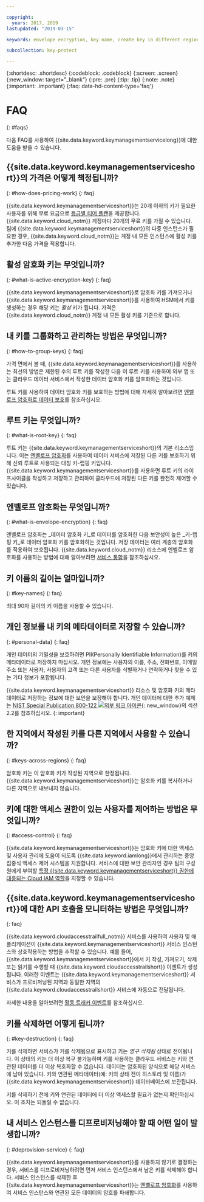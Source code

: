 ```yaml
---

copyright:
  years: 2017, 2019
lastupdated: "2019-03-15"

keywords: envelope encryption, key name, create key in different region, delete service instance

subcollection: key-protect

---
```


{:shortdesc: .shortdesc}
{:codeblock: .codeblock}
{:screen: .screen}
{:new_window: target="_blank"}
{:pre: .pre}
{:tip: .tip}
{:note: .note}
{:important: .important}
{:faq: data-hd-content-type='faq'}

# FAQ
{: #faqs}

다음 FAQ를 사용하여 {{site.data.keyword.keymanagementservicelong}}에 대한 도움을 받을 수 있습니다.

## {{site.data.keyword.keymanagementserviceshort}}의 가격은 어떻게 책정됩니까?
{: #how-does-pricing-work}
{: faq}

{{site.data.keyword.keymanagementserviceshort}}는 20개 이하의 키가 필요한 사용자를 위해 무료 요금으로 [등급별 티어 플랜](https://{DomainName}/catalog/services/key-protect)을 제공합니다. {{site.data.keyword.cloud_notm}} 계정마다 20개의 무료 키를 가질 수 있습니다. 팀에 {{site.data.keyword.keymanagementserviceshort}}의 다중 인스턴스가 필요한 경우, {{site.data.keyword.cloud_notm}}는 계정 내 모든 인스턴스에 활성 키를 추가한 다음 가격을 적용합니다. 

## 활성 암호화 키는 무엇입니까?
{: #what-is-active-encryption-key}
{: faq}

{{site.data.keyword.keymanagementserviceshort}}로 암호화 키를 가져오거나 {{site.data.keyword.keymanagementserviceshort}}를 사용하여 HSM에서 키를 생성하는 경우 해당 키는 _활성_ 키가 됩니다. 가격은 {{site.data.keyword.cloud_notm}} 계정 내 모든 활성 키를 기준으로 합니다. 

## 내 키를 그룹화하고 관리하는 방법은 무엇입니까?
{: #how-to-group-keys}
{: faq}

가격 면에서 볼 때, {{site.data.keyword.keymanagementserviceshort}}를 사용하는 최선의 방법은 제한된 수의 루트 키를 작성한 다음 이 루트 키를 사용하여 외부 앱 또는 클라우드 데이터 서비스에서 작성한 데이터 암호화 키를 암호화하는 것입니다. 

루트 키를 사용하여 데이터 암호화 키를 보호하는 방법에 대해 자세히 알아보려면 [엔벨로프 암호화로 데이터 보호](/docs/services/key-protect?topic=key-protect-envelope-encryption)를 참조하십시오.

## 루트 키는 무엇입니까?
{: #what-is-root-key}
{: faq}

루트 키는 {{site.data.keyword.keymanagementserviceshort}}의 기본 리소스입니다. 이는 [엔벨로프 암호화](/docs/services/key-protect?topic=key-protect-envelope-encryption)를 사용하여 데이터 서비스에 저장된 다른 키를 보호하기 위해 신뢰 루트로 사용되는 대칭 키-랩핑 키입니다. {{site.data.keyword.keymanagementserviceshort}}를 사용하면 루트 키의 라이프사이클을 작성하고 저장하고 관리하여 클라우드에 저장된 다른 키를 완전히 제어할 수 있습니다. 

## 엔벨로프 암호화는 무엇입니까?
{: #what-is-envelope-encryption}
{: faq}

엔벨로프 암호화는 _데이터 암호화 키_로 데이터를 암호화한 다음 보안성이 높은 _키-랩핑 키_로 데이터 암호화 키를 암호화하는 것입니다. 저장 데이터는 여러 계층의 암호화를 적용하여 보호됩니다. {{site.data.keyword.cloud_notm}} 리소스에 엔벨로프 암호화를 사용하는 방법에 대해 알아보려면 [서비스 통합](/docs/services/key-protect?topic=key-protect-integrate-services)을 참조하십시오.

## 키 이름의 길이는 얼마입니까?
{: #key-names}
{: faq}

최대 90자 길이의 키 이름을 사용할 수 있습니다.

## 개인 정보를 내 키의 메타데이터로 저장할 수 있습니까?
{: #personal-data}
{: faq}

개인 데이터의 기밀성을 보호하려면 PII(Personally Identifiable Information)를 키의 메타데이터로 저장하지 마십시오. 개인 정보에는 사용자의 이름, 주소, 전화번호, 이메일 주소 또는 사용자, 사용자의 고객 또는 다른 사용자를 식별하거나 연락하거나 찾을 수 있는 기타 정보가 포함됩니다.

{{site.data.keyword.keymanagementserviceshort}} 리소스 및 암호화 키의 메타데이터로 저장하는 정보에 대한 보안을 보장해야 합니다. 개인 데이터에 대한 추가 예제는 [NIST Special Publication 800-122 ![외부 링크 아이콘](../../icons/launch-glyph.svg "외부 링크 아이콘")](https://nvlpubs.nist.gov/nistpubs/Legacy/SP/nistspecialpublication800-122.pdf){: new_window}의 섹션 2.2를 참조하십시오.
{: important}

## 한 지역에서 작성된 키를 다른 지역에서 사용할 수 있습니까?
{: #keys-across-regions}
{: faq}

암호화 키는 이 암호화 키가 작성된 지역으로 한정됩니다. {{site.data.keyword.keymanagementserviceshort}}는 암호화 키를 복사하거나 다른 지역으로 내보내지 않습니다.

## 키에 대한 액세스 권한이 있는 사용자를 제어하는 방법은 무엇입니까?
{: #access-control}
{: faq}

{{site.data.keyword.keymanagementserviceshort}}는 암호화 키에 대한 액세스 및 사용자 관리에 도움이 되도록 {{site.data.keyword.iamlong}}에서 관리하는 중앙 집중식 액세스 제어 시스템을 지원합니다. 서비스에 대한 보안 관리자인 경우 팀의 구성원에게 부여할 [특정 {{site.data.keyword.keymanagementserviceshort}} 권한에 대응되는 Cloud IAM 역할](/docs/services/key-protect?topic=key-protect-manage-access#roles)을 지정할 수 있습니다.

## {{site.data.keyword.keymanagementserviceshort}}에 대한 API 호출을 모니터하는 방법은 무엇입니까?
{: faq}

{{site.data.keyword.cloudaccesstrailfull_notm}} 서비스를 사용하여 사용자 및 애플리케이션이 {{site.data.keyword.keymanagementserviceshort}} 서비스 인스턴스와 상호작용하는 방법을 추적할 수 있습니다. 예를 들어, {{site.data.keyword.keymanagementserviceshort}}에서 키 작성, 가져오기, 삭제 또는 읽기를 수행할 때 {{site.data.keyword.cloudaccesstrailshort}} 이벤트가 생성됩니다. 이러한 이벤트는 {{site.data.keyword.keymanagementserviceshort}} 서비스가 프로비저닝된 지역과 동일한 지역의 {{site.data.keyword.cloudaccesstrailshort}} 서비스에 자동으로 전달됩니다.

자세한 내용을 알아보려면 [활동 트래커 이벤트](/docs/services/key-protect?topic=key-protect-activity-tracker-events)를 참조하십시오.

## 키를 삭제하면 어떻게 됩니까?
{: #key-destruction}
{: faq}

키를 삭제하면 서비스가 키를 삭제됨으로 표시하고 키는 _영구 삭제됨_ 상태로 전이됩니다. 이 상태의 키는 더 이상 복구 불가능하며 키를 사용하는 클라우드 서비스는 키와 연관된 데이터를 더 이상 복호화할 수 없습니다. 데이터는 암호화된 양식으로 해당 서비스에 남아 있습니다. 키와 연관된 메타데이터(예: 키의 상태 전이 히스토리 및 이름)가 {{site.data.keyword.keymanagementserviceshort}} 데이터베이스에 보관됩니다. 

키를 삭제하기 전에 키와 연관된 데이터에 더 이상 액세스할 필요가 없는지 확인하십시오. 이 조치는 되돌릴 수 없습니다.

## 내 서비스 인스턴스를 디프로비저닝해야 할 때 어떤 일이 발생합니까?
{: #deprovision-service}
{: faq}

{{site.data.keyword.keymanagementserviceshort}}를 사용하지 않기로 결정하는 경우, 서비스를 디프로비저닝하려면 먼저 서비스 인스턴스에서 남은 키를 삭제해야 합니다. 서비스 인스턴스를 삭제한 후 {{site.data.keyword.keymanagementserviceshort}}는 [엔벨로프 암호화](/docs/services/key-protect?topic=key-protect-envelope-encryption)를 사용하여 서비스 인스턴스와 연관된 모든 데이터의 암호를 파쇄합니다. 
